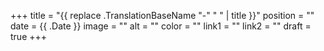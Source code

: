 +++
title = "{{ replace .TranslationBaseName "-" " " | title }}"
position = ""
date = {{ .Date }}
image = ""
alt = ""
color = ""
link1 = ""
link2 = ""
draft = true
+++
